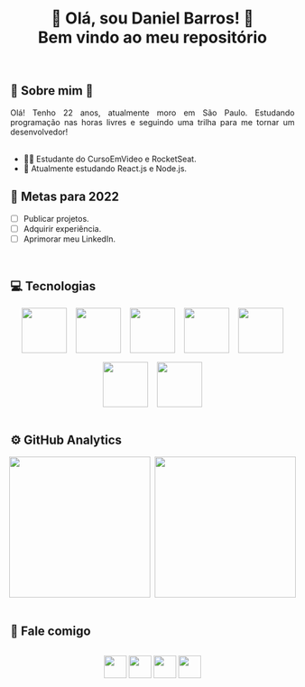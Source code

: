 <div align="center">

# 🤘 Olá, sou Daniel Barros! 🤘 <br> Bem vindo ao meu repositório

</div>

<br>

<span style="color:">

## 🤸 Sobre mim 🎸

</span>

<div id="about_me" style="text-align:justify">
Olá! Tenho 22 anos, atualmente moro em São Paulo. Estudando programação nas horas livres e seguindo uma trilha para me tornar um desenvolvedor!
</div>

<br>

- 👨‍🎓 Estudante do CursoEmVideo e RocketSeat.
- 💾 Atualmente estudando React.js e Node.js.

<span style="color:">

## 🎯 Metas para 2022

</span>

<div>

- [ ] Publicar projetos.
- [ ] Adquirir experiência.
- [ ] Aprimorar meu LinkedIn.

</div>

<br>

## 💻 Tecnologias

<div id="my_technologies" align="center" style="
gap:1rem;
display:flex;
flex-flow:row wrap;
align-items:center;
justify-content:center;
">

<img src="https://cdn.jsdelivr.net/gh/devicons/devicon/icons/html5/html5-original.svg" style="width:80px"/>
<img src="https://cdn.jsdelivr.net/gh/devicons/devicon/icons/css3/css3-original.svg" style="width:80px"/>
<img src="https://cdn.jsdelivr.net/gh/devicons/devicon/icons/javascript/javascript-original.svg" style="width:80px"/>
<img src="https://cdn.jsdelivr.net/gh/devicons/devicon/icons/react/react-original.svg" style="width:80px"/>
<img src="https://cdn.jsdelivr.net/gh/devicons/devicon/icons/nodejs/nodejs-original.svg" style="width:80px"/>
<img src="https://cdn.jsdelivr.net/gh/devicons/devicon/icons/typescript/typescript-original.svg" style="width:80px"/>
<img src="https://cdn.jsdelivr.net/gh/devicons/devicon/icons/mysql/mysql-original-wordmark.svg" style="width:80px"/>

</div>


<br>

## ⚙️ GitHub Analytics

<div id="analytics" align="center" style="
gap:.5rem;
display:flex;
flex-grow: 1;
align-items:center;
flex-flow:row nowrap;
justify-content:center;
">

<img src="https://github-readme-stats.vercel.app/api?username=Barros263inf&show_icons=true&theme=radical" style="height:250px"/>
<img src="https://github-readme-stats.vercel.app/api/top-langs/?username=Barros263inf&layout=demo&show_icons=false&theme=radical" style="height:250px"/>

</div>

<br>

## 💬 Fale comigo

<div id="contact" align="center" style="
gap:20px;
display:flex;
align-items:center;
flex-flow:row nowrap;
justify-content:center;
">

<a href="https://www.linkedin.com/in/daniel-barros63/" target="_blank"><img src="https://img.shields.io/badge/LinkedIn-0077B5?style=for-the-badge&logo=linkedin&logoColor=white" style="height:40px"/></a>
<a href="https://www.instagram.com/danielsilva2690/" target="_blank"><img src="https://img.shields.io/badge/Instagram-E4405F?style=for-the-badge&logo=instagram&logoColor=white" style="height:40px"/></a>
<a href="mailto:barros263inf@gmail.com" target="_blank"><img src="https://img.shields.io/badge/Gmail-D14836?style=for-the-badge&logo=gmail&logoColor=white" style="height:40px"/></a>
<a href="https://wa.me/+55944280942" target="_blank"><img src="https://img.shields.io/badge/WhatsApp-25D366?style=for-the-badge&logo=whatsapp&logoColor=white" style="height:40px"/></a>

</div>
